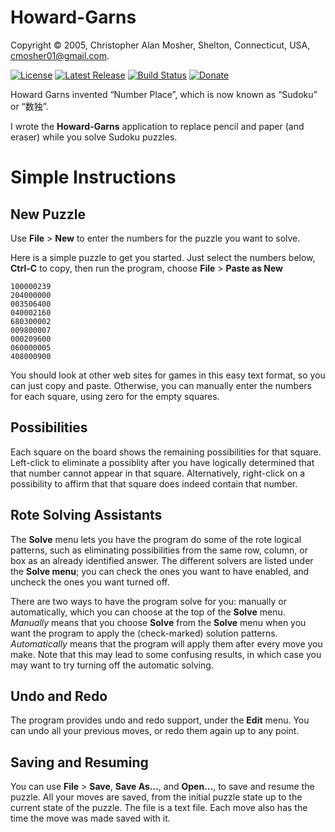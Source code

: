 # Howard-Garns

Copyright © 2005, Christopher Alan Mosher, Shelton, Connecticut, USA, <cmosher01@gmail.com>.

[![License](https://img.shields.io/github/license/cmosher01/Howard-Garns.svg)](https://www.gnu.org/licenses/gpl.html)
[![Latest Release](https://img.shields.io/github/release-pre/cmosher01/Howard-Garns.svg)](https://github.com/cmosher01/Howard-Garns/releases/latest)
[![Build Status](https://travis-ci.com/cmosher01/Howard-Garns.svg?branch=master)](https://travis-ci.com/cmosher01/Howard-Garns)
[![Donate](https://img.shields.io/badge/Donate-PayPal-green.svg)](https://www.paypal.com/cgi-bin/webscr?cmd=_s-xclick&hosted_button_id=CVSSQ2BWDCKQ2)

Howard Garns invented “Number Place”, which is now known as “Sudoku” or “数独”.

I wrote the **Howard-Garns** application to replace pencil and paper (and eraser)
while you solve Sudoku puzzles.

# Simple Instructions

## New Puzzle

Use **File** > **New** to enter the numbers for the puzzle you want to solve.

Here is a simple puzzle to get you started. Just select the numbers below, **Ctrl-C** to copy, then
run the program, choose **File** > **Paste as New**

    100000239
    204000000
    003506400
    040002160
    680300002
    009800007
    000209600
    060000005
    408000900

You should look at other web sites for games in this easy text format, so you can just
copy and paste. Otherwise, you can manually enter the numbers for each square, using
zero for the empty squares.

## Possibilities

Each square on the board shows the remaining possibilities for that square. Left-click to
eliminate a possiblity after you have logically determined that that number cannot appear
in that square. Alternatively, right-click on a possibility to affirm that that square
does indeed contain that number.

## Rote Solving Assistants

The **Solve** menu lets you have the program do some of the rote logical patterns, such as
eliminating possibilities from the same row, column, or box as an already identified answer.
The different solvers are listed under the **Solve menu**; you can check the ones you want to
have enabled, and uncheck the ones you want turned off.

There are two ways to have the program solve for you: manually or automatically, which
you can choose at the top of the **Solve** menu.
*Manually* means that you choose **Solve** from the **Solve** menu when you want the program to
apply the (check-marked) solution patterns.
*Automatically* means that the program will apply them after every move you make. Note that
this may lead to some confusing results, in which case you may want to try turning off the
automatic solving.

## Undo and Redo

The program provides undo and redo support, under the **Edit** menu. You can undo all your
previous moves, or redo them again up to any point.

## Saving and Resuming

You can use **File** > **Save**, **Save As…**, and **Open…**, to save and resume the puzzle. All your moves
are saved, from the initial puzzle state up to the current state of the puzzle. The file
is a text file. Each move also has the time the move was made saved with it.

